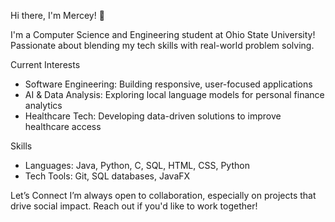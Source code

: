 Hi there, I'm Mercey! 👋

I'm a Computer Science and Engineering student at Ohio State University! 
Passionate about blending my tech skills with real-world problem solving. 

Current Interests
- Software Engineering: Building responsive, user-focused applications
- AI & Data Analysis: Exploring local language models for personal finance analytics
- Healthcare Tech: Developing data-driven solutions to improve healthcare access
  
Skills
- Languages: Java, Python, C, SQL, HTML, CSS, Python
- Tech Tools: Git, SQL databases, JavaFX

Let’s Connect
I’m always open to collaboration, especially on projects that drive social impact. Reach out if you'd like to work together!
